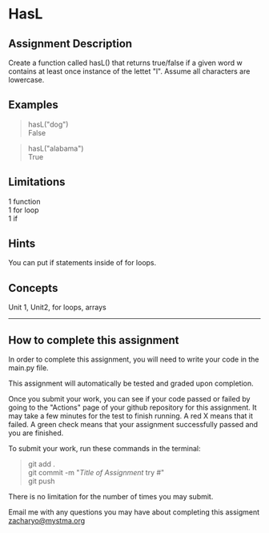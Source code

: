 # **HasL**  

## **Assignment Description**  
Create a function called hasL() that returns true/false if a given word w contains at least once instance of the lettet "l". Assume all characters are lowercase.

## **Examples**  
>hasL("dog")  
False  

>hasL("alabama")  
True

## **Limitations**  
1 function  
1 for loop  
1 if  

## **Hints**  
You can put if statements inside of for loops.


## **Concepts**  
Unit 1, Unit2, for loops, arrays

---

## **How to complete this assignment**
In order to complete this assignment, you will need to write your code in the main.py file.

This assignment will automatically be tested and graded upon completion.

Once you submit your work, you can see if your code passed or failed by going to the "Actions" page of your github repository for this assignment. It may take a few minutes for the test to finish running. A red X means that it failed. A green check means that your assignment successfully passed and you are finished.

To submit your work, run these commands in the terminal: 
>git add .  
git commit -m "*Title of Assignment* try #"  
git push  

There is no limitation for the number of times you may submit.

Email me with any questions you may have about completing this assigment  
zacharyo@mystma.org
